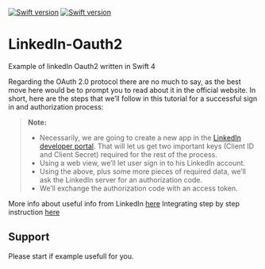 [![Swift version](https://img.shields.io/badge/Swift-3.1-orange.svg)]()
[![Swift version](https://img.shields.io/badge/Swift-4-orange.svg)]()
# LinkedIn-Oauth2
Example of linkedIn Oauth2 written in Swift 4

Regarding the OAuth 2.0 protocol there are no much to say, as the best move here would be to prompt you to read about it in the official website. In short, here are the steps that we’ll follow in this tutorial for a successful sign in and authorization process:

> **Note:**
> - Necessarily, we are going to create a new app in the  [LinkedIn developer portal][1]. That will let us get two important keys (Client ID and Client Secret) required for the rest of the process.
> - Using a web view, we’ll let user sign in to his LinkedIn account.
> - Using the above, plus some more pieces of required data, we’ll ask the LinkedIn server for an authorization code.
> - We’ll exchange the authorization code with an access token.

More info about useful info from LinkedIn [here][2]
Integrating step by step instruction [here][3]

## Support 
Please start if example usefull for you.

[1]:https://developer.linkedin.com/
[2]:https://developer.linkedin.com/docs/signin-with-linkedin
[3]:https://www.appcoda.com/linkedin-sign-in/
